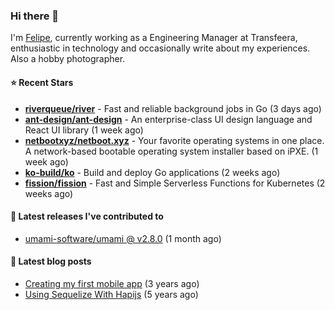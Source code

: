 ### Hi there 👋

I'm [Felipe](https://felipe.im), currently working as a Engineering Manager at Transfeera, enthusiastic in technology and occasionally write about my experiences. Also a hobby photographer.

#### ⭐ Recent Stars
- **[riverqueue/river](https://github.com/riverqueue/river)** - Fast and reliable background jobs in Go (3 days ago)
- **[ant-design/ant-design](https://github.com/ant-design/ant-design)** - An enterprise-class UI design language and React UI library (1 week ago)
- **[netbootxyz/netboot.xyz](https://github.com/netbootxyz/netboot.xyz)** - Your favorite operating systems in one place.  A network-based bootable operating system installer based on iPXE. (1 week ago)
- **[ko-build/ko](https://github.com/ko-build/ko)** - Build and deploy Go applications (2 weeks ago)
- **[fission/fission](https://github.com/fission/fission)** - Fast and Simple Serverless Functions for Kubernetes (2 weeks ago)

#### 🚀 Latest releases I've contributed to


- [umami-software/umami @ v2.8.0](https://github.com/umami-software/umami/releases/tag/v2.8.0) (1 month ago)

#### 📄 Latest blog posts
- [Creating my first mobile app](https://felipe.im/posts/creating-my-first-mobile-app/) (3 years ago)
- [Using Sequelize With Hapijs](https://felipe.im/posts/using-sequelize-with-hapijs/) (5 years ago)